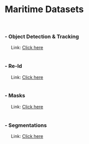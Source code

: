 # Maritime Datasets
&nbsp;

### - Object Detection & Tracking
&nbsp;&nbsp;&nbsp;&nbsp; Link: [Click here](https://uniofmora-my.sharepoint.com/:u:/g/personal/180241m_uom_lk/EYfUOVgTpHlAitExW6DLokkBNy4YRXbyGnxJsR1BVW9ERg?e=QxxUyt)
<br><br>

### - Re-Id
&nbsp;&nbsp;&nbsp;&nbsp; Link: [Click here](https://uniofmora-my.sharepoint.com/:u:/g/personal/180241m_uom_lk/EeupphzjP-ZDjxtBhDypGh8B6wNY75p6XaYxwel_r2lB9g?e=IeHS4M)
<br><br>

### - Masks
&nbsp;&nbsp;&nbsp;&nbsp; Link: [Click here](https://uniofmora-my.sharepoint.com/:u:/g/personal/180241m_uom_lk/Ef_I2L-JS11NqY6fuFZl3NUBYze3v-0Gs_UF8pr_UO9YbQ)
<br><br>

### - Segmentations
&nbsp;&nbsp;&nbsp;&nbsp; Link: [Click here](https://uniofmora-my.sharepoint.com/:u:/g/personal/180241m_uom_lk/EYmeOw4RS5RNvSfoZSZvbmYBf5xIdCicXp4IyUgib8JLKg?e=zlzWbs)
